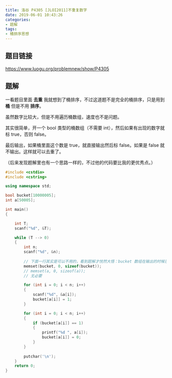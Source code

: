 ```yaml
---
title: 洛谷 P4305 [JLOI2011]不重复数字
date: 2019-06-01 10:43:26
categories:
- 题解
tags:
- 桶排序思想
---
```


## 题目链接

https://www.luogu.org/problemnew/show/P4305

<!-- More -->

## 题解

一看题目里面 **去重** 我就想到了桶排序，不过这道题不是完全的桶排序，只是用到 **桶** 但是不用 **排序**。

虽然数字比较大，但是不用遍历桶数组，速度也不是问题。

其实很简单，开一个 bool 类型的桶数组（不需要 int），然后如果有出现的数字就标 true，否则 false。

最后输出，如果桶里面这个数是 true，就直接输出然后标 false。如果是 false 就不输出。这样就可以去重了。

（后来发现题解里也有一个思路一样的，不过他的代码要比我的更优秀点。）

```cpp
#include <cstdio>
#include <cstring>

using namespace std;

bool bucket[10000005];
int a[50005];

int main()
{

    int T;
    scanf("%d", &T);

    while (T --> 0)
    {
        int n;
        scanf("%d", &n);
		
        // 下面一行其实是可以不用的，看到题解才恍然大悟：bucket 数组在输出的时候已经被全部标成 0 了！
        memset(bucket, 0, sizeof(bucket));
        // memset(a, 0, sizeof(a));
        // 无必要

        for (int i = 0; i < n; i++)
        {
            scanf("%d", &a[i]);
            bucket[a[i]] = 1;
        }

        for (int i = 0; i < n; i++)
        {
            if (bucket[a[i]] == 1)
            {
                printf("%d ", a[i]);
                bucket[a[i]] = 0;
            }
        }
        
        putchar('\n');
    }
    return 0;
}
```

